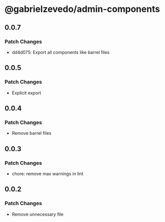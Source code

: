 # @gabrielzevedo/admin-components

## 0.0.7

### Patch Changes

- dd4d075: Export all components like barrel files

## 0.0.5

### Patch Changes

- Explicit export

## 0.0.4

### Patch Changes

- Remove barrel files

## 0.0.3

### Patch Changes

- chore: remove max warnings in lint

## 0.0.2

### Patch Changes

- Remove unnecessary file
